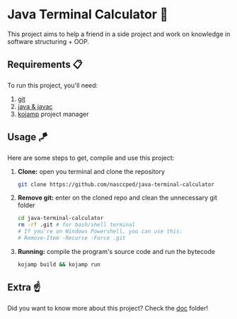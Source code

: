 Java Terminal Calculator 🧮
==========================

This project aims to help a friend in a side project and work on
knowledge in software structuring + OOP.

Requirements 📋
--------------

To run this project, you'll need:

1. [git](https://git-scm.com/)
2. [java & javac](https://www.oracle.com/java/)
3. [kojamp](https://crates.io/crates/kojamp) project manager

Usage 🪁
-------

Here are some steps to get, compile and use this project:

1. **Clone:** open you terminal and clone the repository
   ```sh
   git clone https://github.com/nasccped/java-terminal-calculator
   ```

2. **Remove git:** enter on the cloned repo and clean the unnecessary git
   folder
   ```sh
   cd java-terminal-calculator
   rm -rf .git # for bash/shell terminal
   # If you're on Windows Powershell, you can use this:
   # Remove-Item -Recurse -Force .git
   ```

3. **Running:** compile the program's source code and run the
   bytecode
   ```sh
   kojamp build && kojamp run
   ```

Extra ☝️
-------

Did you want to know more about this project? Check the
[doc](./blob/main/doc/00-README.md) folder!
